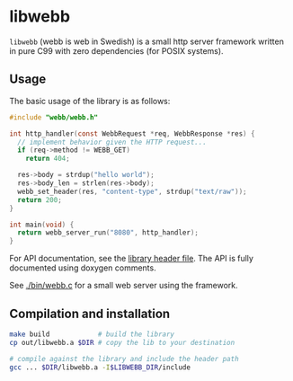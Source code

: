 # libwebb
`libwebb` (webb is web in Swedish) is a small http server framework written in pure C99 with zero dependencies (for POSIX systems).

## Usage
The basic usage of the library is as follows:

```C
#include "webb/webb.h"

int http_handler(const WebbRequest *req, WebbResponse *res) {
  // implement behavior given the HTTP request...
  if (req->method != WEBB_GET)
    return 404;

  res->body = strdup("hello world");
  res->body_len = strlen(res->body);
  webb_set_header(res, "content-type", strdup("text/raw"));
  return 200;
}

int main(void) {
  return webb_server_run("8080", http_handler);
}
```

For API documentation, see the [library header file](./include/webb/webb.h). The API is fully documented using doxygen comments.

See [./bin/webb.c](./bin/webb.c) for a small web server using the framework.

## Compilation and installation
```bash
make build            # build the library
cp out/libwebb.a $DIR # copy the lib to your destination

# compile against the library and include the header path
gcc ... $DIR/libwebb.a -I$LIBWEBB_DIR/include
```
